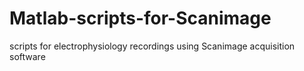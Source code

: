 # Matlab-scripts-for-Scanimage
scripts for electrophysiology recordings using Scanimage acquisition software
